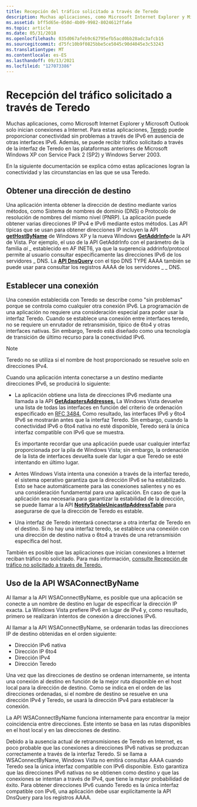 ```yaml
---
title: Recepción del tráfico solicitado a través de Teredo
description: Muchas aplicaciones, como Microsoft Internet Explorer y Microsoft Outlook solo inician conexiones a Internet.
ms.assetid: bff5d65e-050d-4b09-9982-8024612ffa6e
ms.topic: article
ms.date: 05/31/2018
ms.openlocfilehash: 035d067afeb9c62795efb5acd0bb28adc3afcb16
ms.sourcegitcommit: d75fc10b9f0825bbe5ce5045c90d4045e3c53243
ms.translationtype: MT
ms.contentlocale: es-ES
ms.lasthandoff: 09/13/2021
ms.locfileid: "127073386"
---
```

# <a name="receiving-solicited-traffic-over-teredo"></a>Recepción del tráfico solicitado a través de Teredo

Muchas aplicaciones, como Microsoft Internet Explorer y Microsoft Outlook solo inician conexiones a Internet. Para estas aplicaciones, [Teredo](about-teredo.md) puede proporcionar conectividad sin problemas a través de IPv6 en ausencia de otras interfaces IPv6. Además, se puede recibir tráfico solicitado a través de la interfaz de Teredo en las plataformas anteriores de Microsoft Windows XP con Service Pack 2 (SP2) y Windows Server 2003.

En la siguiente documentación se explica cómo estas aplicaciones logran la conectividad y las circunstancias en las que se usa Teredo.

## <a name="obtaining-a-destination-address"></a>Obtener una dirección de destino

Una aplicación intenta obtener la dirección de destino mediante varios métodos, como Sistema de nombres de dominio (DNS) o Protocolo de resolución de nombres del mismo nivel (PNRP). La aplicación puede obtener varias direcciones IP IPv4 e IPv6 mediante estos métodos. Las API típicas que se usan para obtener direcciones IP incluyen la API [**getHostByName**](/windows/desktop/api/wsipv6ok/nf-wsipv6ok-gethostbyname) de Windows XP y la nueva Windows [**GetAddrInfo**](/windows/desktop/api/ws2tcpip/nf-ws2tcpip-getaddrinfo)de la API de Vista. Por ejemplo, el uso de la API GetAddrInfo con el parámetro de la familia *ai \_* establecido en AF INET6, ya que la sugerencia addrinfo/protocol permite al usuario consultar específicamente las direcciones IPv6 de los servidores \_ DNS. La [**API DnsQuery**](/windows/desktop/api/windns/nf-windns-dnsquery_a) con el tipo DNS TYPE AAAA también se puede usar para consultar los registros AAAA de los servidores \_ \_ DNS.

## <a name="establishing-a-connection"></a>Establecer una conexión

Una conexión establecida con Teredo se describe como "sin problemas" porque se controla como cualquier otra conexión IPv6. La programación de una aplicación no requiere una consideración especial para poder usar la interfaz Teredo. Cuando se establece una conexión entre interfaces teredo, no se requiere un enrutador de retransmisión, típico de 6to4 y otras interfaces nativas. Sin embargo, Teredo está diseñado como una tecnología de transición de último recurso para la conectividad IPv6.

> [!Note]  
> Teredo no se utiliza si el nombre de host proporcionado se resuelve solo en direcciones IPv4.

 

Cuando una aplicación intenta conectarse a un destino mediante direcciones IPv6, se producirá lo siguiente:

-   La aplicación obtiene una lista de direcciones IPv6 mediante una llamada a la API [**GetAdaptersAddresses.**](/windows/desktop/api/iphlpapi/nf-iphlpapi-getadaptersaddresses) La Windows Vista devuelve una lista de todas las interfaces en función del criterio de ordenación especificado en [RFC 3484.](https://www.irt.org/rfc/rfc3484.htm) Como resultado, las interfaces IPv6 y 6to4 IPv6 se mostrarán antes que la interfaz Teredo. Sin embargo, cuando la conectividad IPv6 o 6to4 nativa no esté disponible, Teredo será la única interfaz compatible con IPv6 que se muestra.

    Es importante recordar que una aplicación puede usar cualquier interfaz proporcionada por la pila de Windows Vista; sin embargo, la ordenación de la lista de interfaces devuelta suele dar lugar a que Teredo se esté intentando en último lugar.

-   Antes Windows Vista intenta una conexión a través de la interfaz teredo, el sistema operativo garantiza que la dirección IPv6 se ha estabilizado. Esto se hace automáticamente para las conexiones salientes y no es una consideración fundamental para una aplicación. En caso de que la aplicación sea necesaria para garantizar la estabilidad de la dirección, se puede llamar a la API [**NotifyStableUnicastIpAddressTable**](/windows/desktop/api/netioapi/nf-netioapi-notifystableunicastipaddresstable) para asegurarse de que la dirección de Teredo es estable.

-   Una interfaz de Teredo intentará conectarse a otra interfaz de Teredo en el destino. Si no hay una interfaz teredo, se establece una conexión con una dirección de destino nativa o 6to4 a través de una retransmisión específica del host.

También es posible que las aplicaciones que inician conexiones a Internet reciban tráfico no solicitado. Para más información, [consulte Recepción de tráfico no solicitado a través de Teredo.](receiving-unsolicited-traffic-over-teredo.md)

## <a name="using-the-wsaconnectbyname-api"></a>Uso de la API WSAConnectByName

Al llamar a la API WSAConnectByName, es posible que una aplicación se conecte a un nombre de destino en lugar de especificar la dirección IP exacta. La Windows Vista prefiere IPv6 en lugar de IPv4 y, como resultado, primero se realizarán intentos de conexión a direcciones IPv6.

Al llamar a la API WSAConnectByName, se ordenarán todas las direcciones IP de destino obtenidas en el orden siguiente:

-   Dirección IPv6 nativa
-   Dirección IP 6to4
-   Dirección IPv4
-   Dirección Teredo

Una vez que las direcciones de destino se ordenan internamente, se intenta una conexión al destino en función de la mejor ruta disponible en el host local para la dirección de destino. Como se indica en el orden de las direcciones ordenadas, si el nombre de destino se resuelve en una dirección IPv4 y Teredo, se usará la dirección IPv4 para establecer la conexión.

La API WSAConnectByName funciona internamente para encontrar la mejor coincidencia entre direcciones. Este intento se basa en las rutas disponibles en el host local y en las direcciones de destino.

Debido a la ausencia actual de retransmisiones de Teredo en Internet, es poco probable que las conexiones a direcciones IPv6 nativas se produzcan correctamente a través de la interfaz Teredo. Si se llama a WSAConnectByName, Windows Vista no emitirá consultas AAAA cuando Teredo sea la única interfaz compatible con IPv6 disponible. Esto garantiza que las direcciones IPv6 nativas no se obtienen como destino y que las conexiones se intentan a través de IPv4, que tiene la mayor probabilidad de éxito. Para obtener direcciones IPv6 cuando Teredo es la única interfaz compatible con IPv6, una aplicación debe usar explícitamente la API DnsQuery para los registros AAAA.

 

 